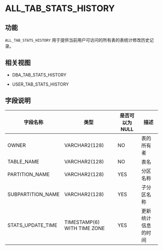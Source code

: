 ALL_TAB_STATS_HISTORY 
==========================================



功能 
-------------------

`ALL_TAB_STATS_HISTORY` 用于提供当前用户可访问的所有表的表统计修改历史记录。

相关视图 
----------------------

* DBA_TAB_STATS_HISTORY

  

* USER_TAB_STATS_HISTORY

  




字段说明 
----------------------



|     **字段名称**      |           **类型**            | **是否可以为 NULL** |  **描述**   |
|-------------------|-----------------------------|----------------|-----------|
| OWNER             | VARCHAR2(128)               | NO             | 表的所有者     |
| TABLE_NAME        | VARCHAR2(128)               | NO             | 表名        |
| PARTITION_NAME    | VARCHAR2(128)               | YES            | 分区名称      |
| SUBPARTITION_NAME | VARCHAR2(128)               | YES            | 子分区名称     |
| STATS_UPDATE_TIME | TIMESTAMP(6) WITH TIME ZONE | YES            | 更新统计信息的时间 |


